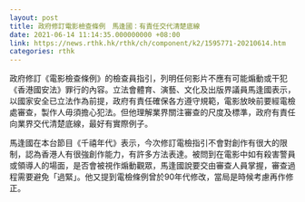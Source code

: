 ```yaml
---
layout: post
title: 政府修訂電影檢查條例　馬逢國：有責任交代清楚底線
date: 2021-06-14 11:14:35.000000000 +08:00
link: https://news.rthk.hk/rthk/ch/component/k2/1595771-20210614.htm
categories: rthk
---
```


政府修訂《電影檢查條例》的檢查員指引，列明任何影片不應有可能煽動或干犯《香港國安法》罪行的內容。立法會體育、演藝、文化及出版界議員馬逢國表示，以國家安全已立法作為前提，政府有責任確保各方遵守規範，電影放映前要經電檢處審查，製作人毋須擔心犯法。但他理解業界關注審查的尺度及標準，政府有責任向業界交代清楚底線，最好有實際例子。

馬逢國在本台節目《千禧年代》表示，今次修訂電檢指引不會對創作有很大的限制，認為香港人有很強創作能力，有許多方法表達。被問到在電影中如有殺害警員或領導人的場面，是否會被視作煽動觀眾，馬逢國說要交由審查人員掌握，審查過程需要避免「過緊」。他又提到電檢條例曾於90年代修改，當局是時候考慮再作修正。
